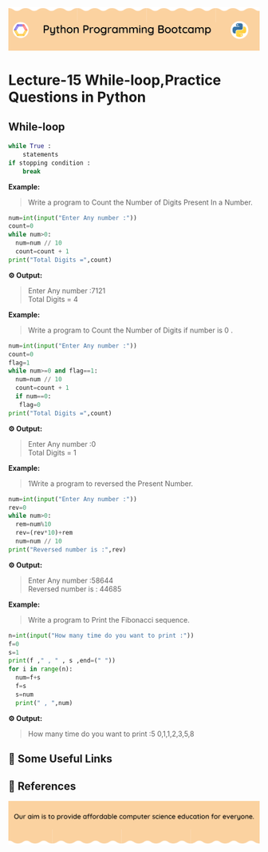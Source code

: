 <!-- HEADER -->
<p align="center">
  <img  src="./../assets/header.png?" />
</p>

# Lecture-15 While-loop,Practice Questions in Python

## While-loop

```python
while True :
    statements
if stopping condition :
    break
```

**Example:**
>Write a program to Count the Number of Digits Present In a Number.
```python
num=int(input("Enter Any number :"))
count=0
while num>0:
  num=num // 10
  count=count + 1
print("Total Digits =",count)
```
**⚙️ Output:**
>Enter Any number :7121     
Total Digits = 4

**Example:**

>Write a program to Count the Number of Digits if number is 0 .
```python
num=int(input("Enter Any number :"))
count=0
flag=1
while num>=0 and flag==1:
  num=num // 10
  count=count + 1
  if num==0:
   flag=0
print("Total Digits =",count)
```
**⚙️ Output:**
>Enter Any number :0  
Total Digits = 1

**Example:**

>1Write a program to reversed the Present Number.

```python
num=int(input("Enter Any number :"))
rev=0
while num>0:
  rem=num%10
  rev=(rev*10)+rem
  num=num // 10
print("Reversed number is :",rev)
```
**⚙️ Output:**
>Enter Any number :58644   
Reversed number is : 44685

**Example:**

>Write a program to Print the Fibonacci sequence.
```python
n=int(input("How many time do you want to print :"))
f=0
s=1
print(f ," , " , s ,end=(" "))
for i in range(n):
  num=f+s
  f=s
  s=num
  print(" , ",num)
```
**⚙️ Output:**
>How many time do you want to print :5 
0,1,1,2,3,5,8
## 🔗 Some Useful Links

## 📖 References

<!-- FOOTER -->
<p align="center">
  <img  src="./../assets/footer.png" />
</p> 

